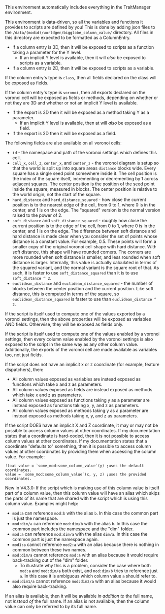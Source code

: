 This environment automatically includes everything in the TraitManager environment.

This environment is data-driven, so all the variables and functions it provides to scripts are defined by you! This is done by adding json files to the `/data/(modid)/worldgen/bigglobe_column_value/` directory. All files in this directory are expected to be formatted as a ColumnEntry.
* If a column entry is 3D, then it will be exposed to scripts as a function taking a parameter for the Y level.
	* If an implicit Y level is available, then it will *also* be exposed to scripts as a variable.
* If a column entry is 2D, then it will be exposed to scripts as a variable.

If the column entry's type is `class`, then all fields declared on the class will be exposed as fields.

If the column entry's type is `voronoi`, then all exports declared on the voronoi cell will be exposed as fields or methods, depending on whether or not they are 3D and whether or not an implicit Y level is available.
* If the export is 3D then it will be exposed as a method taking Y as a parameter.
	* If an implicit Y level is available, then at will *also* be exposed as a field.
* If the export is 2D then it will be exposed as a field.

The following fields are also available on all voronoi cells:
* `id` - the namespace and path of the voronoi settings which defines this cell.
* `cell_x`, `cell_z`, `center_x`, and `center_z` - the voronoi diagram is setup so that the world is split up into square areas `distance` blocks wide. Every square has a single seed point somewhere inside it. The cell position is the index of the square itself, incrementing or decrementing by 1 across adjacent squares. The center position is the position of the seed point inside the square, measured in blocks. The center position is relative to the world origin, not the start of the square.
* `hard_distance` and `hard_distance_squared` - how close the current position is to the nearest edge of the cell, from 0 to 1, where 0 is in the center, and 1 is on the edge. The "squared" version is the normal version raised to the power of 2.
* `soft_distance` and `soft_distance_squared` - roughly how close the current position is to the edge of the cell, from 0 to 1, where 0 is in the center, and 1 is on the edge. The difference between soft distance and hard distance is made clear when you consider the set of points whose distance is a constant value. For example, 0.5. These points will form a smaller copy of the original voronoi cell shape with hard distance. With soft distance, this shape will have rounded corners. The corners are more rounded when soft distance is smaller, and less rounded when soft distance is larger. Internally, this value is actually calculated in terms of the squared variant, and the normal variant is the square root of that. As such, it is faster to use `soft_distance_squared` than it is to use `soft_distance ^ 2`.
* `euclidean_distance` and `euclidean_distance_squared` - the number of blocks between the center position and the current position. Like soft distance, this is computed in terms of the square, so `euclidean_distance_squared` is faster to use than `euclidean_distance ^ 2`.

If the script is itself used to compute one of the values exported by a voronoi settings, then the above properties will be exposed as variables AND fields. Otherwise, they will be exposed as fields only.

If the script is itself used to compute one of the values enabled by a voronoi settings, then every column value enabled by the voronoi settings is also exposed to the script in the same way as any other column value. Additionally, the exports of the voronoi cell are made available as variables too, not just fields.

If the script does not have an implicit x or z coordinate (for example, feature dispatchers), then:
* All column values exposed as variables are instead exposed as functions which take x and z as parameters.
* All column values exposed as fields are instead exposed as methods which take x and z as parameters.
* All column values exposed as functions taking y as a parameter are instead exposed as functions taking x, y, and z as parameters.
* All column values exposed as methods taking y as a parameter are instead exposed as methods taking x, y, and z as parameters.

If the script DOES have an implicit X and Z coordinate, it may or may not be possible to access column values at other coordinates. If my documentation states that a coordinate is hard-coded, then it is not possible to access column values at other coordinates. If my documentation states that a coordinate "defaults to" something, then it is possible to access column values at other coordinates by providing them when accessing the column value. For example:
```
float value = `some_mod:some_column_value`(y) ;uses the default coordinates.
value = `some_mod:some_column_value`(x, y, z) ;uses the provided coordinates.
```

New in V4.3.0: If the script which is making use of this column value is itself part of a column value, then this column value will have an alias which skips the parts of its name that are shared with the script which is using this column value. Examples might help:
* `mod:a` can reference `mod:b` with the alias `b`. In this case the common part is just the namespace.
* `mod:dim/a` can reference `mod:dim/b` with the alias `b`. In this case the common part includes the namespace and the "dim" folder.
* `mod:a` can reference `mod:dim/a` with the alias `dim/a`. In this case the common part is just the namespace again.
* `mod1:a` cannot reference `mod2:a` with an alias because there is nothing in common between these two names.
* `mod:dim/a` cannot reference `mod:a` with an alias because it would require back-tracking out of the "dim" folder.
	* To illustrate why this is a problem, consider the case where both `mod:a` and `mod:dim/a` both exist, and `mod:dim/b` tries to reference just `a`. In this case it is ambiguous which column value `a` should refer to.
* `mod:dim1/a` cannot reference `mod:dim2/a` with an alias because it would also require back-tracking.

If an alias is available, then it will be available *in addition to* the full name, not *instead of* the full name. If an alias is not available, then the column value can only be referred to by its full name.